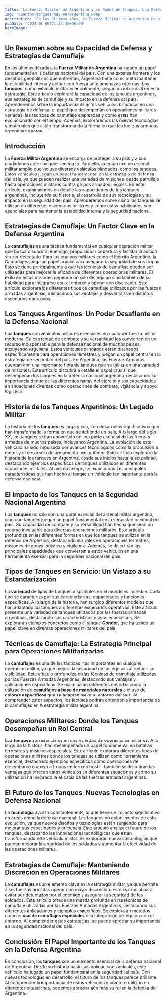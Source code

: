 ```yaml
---
title: 'La Fuerza Militar de Argentina y su Poder de Tanques: Una Fortaleza para la Nación - Camuflaje Militar'
img: 'cuantos-tanques-hay-en-argentina.webp'
description: 'En los últimos años, la Fuerza Militar de Argentina ha sido fundamental para la defensa nacional y la protección de sus ciudadanos. Con la creciente'
pubDate: '2024-01-06T21:33:46+00:00'
heroImage: ''
---
```

    
  ## Un Resumen sobre su Capacidad de Defensa y Estrategias de Camuflaje

En las últimas décadas, la **Fuerza Militar de Argentina** ha jugado un papel fundamental en la defensa nacional del país. Con una extensa frontera y los desafíos geopolíticos que enfrentan, Argentina tiene como meta mantener la estabilidad interna y actuar con fuerza ante amenazas externas. Los **tanques**, como vehículo militar esencialmente, juegan un rol crucial en esta estrategia. Este artículo explorará la capacidad de los tanques argentinos, sus estrategias de camuflaje y su impacto en la defensa del país. Aprenderemos sobre la importancia de estos vehículos blindados en una estrategia de defensa, el papel que desempeñan en operaciones militares variadas, las técnicas de camuflaje empleadas y cómo estas han evolucionado con el tiempo. Además, exploraremos las nuevas tecnologías y materiales que están transformando la forma en que las fuerzas armadas argentinas operan.

## Introducción

La **Fuerza Militar Argentina** se encarga de proteger a su país y a sus ciudadanos ante cualquier amenaza. Para ello, cuentan con un arsenal militar amplio que incluye diversos vehículos blindados, como los tanques. Estos vehículos juegan un papel fundamental en la estrategia de defensa del país, ya que pueden realizar una variedad de misiones, desde patrullaje hasta operaciones militares contra grupos armados ilegales. En este artículo, examinaremos en detalle las capacidades de los tanques argentinos, incluyendo su historia, el desarrollo de sus tecnologías y su impacto en la seguridad del país. Aprenderemos sobre cómo los tanques se utilizan en diferentes escenarios militares y cómo estas habilidades son esenciales para mantener la estabilidad interna y la seguridad nacional.

## Estrategias de Camuflaje: Un Factor Clave en la Defensa Argentina

La **camuflajes** es una táctica fundamental en cualquier operación militar que busca disuadir al enemigo, proporcionar cobertura y facilitar la acción sin ser detectado. Para los equipos militares como el Ejército Argentino, la Camuflajes juega un papel crucial para asegurar la seguridad de sus tropas. Esto se debe principalmente a que las técnicas de camuflaje pueden ser utilizadas para mejorar la eficacia de diferentes operaciones militares. El éxito en estas misiones depende no solo del equipo sino también de su habilidad para integrarse con el entorno y operar con discreción. Este artículo explorará los diferentes tipos de camuflaje utilizados por las fuerzas armadas argentinas, destacando sus ventajas y desventajas en distintos escenarios operativos.

## Los Tanques Argentinos: Un Poder Desafiante en la Defensa Nacional

Los **tanques** son vehículos militares esenciales en cualquier fuerza militar moderna. Su capacidad de combate y su versatilidad los convierten en un recurso indispensable para la defensa nacional de muchos países, incluyendo Argentina. Estos vehículos blindados están diseñados específicamente para operaciones terrestres y juegan un papel central en la estrategia de seguridad del país. En Argentina, las Fuerzas Armadas cuentan con una importante flota de tanques que se utiliza en una variedad de misiones. Este artículo discutirá a detalle el papel crucial que desempeñan los tanques en la defensa nacional argentina, destacando su importancia dentro de las diferentes ramas del ejército y sus capacidades en situaciones diversas como operaciones de combate, vigilancia y apoyo logístico.

## Historia de los Tanques Argentinos: Un Legado Militar

La historia de los **tanques** es larga y rica, con desarrollos significativos que han transformado la forma en que se defiende un país. A lo largo del siglo XX, los tanques se han convertido en una parte esencial de las fuerzas armadas de muchos países, incluyendo Argentina. La evolución de este vehículo ha sido impulsada por avances tecnológicos como la propulsión a motor y el desarrollo de armamento más potente. Este artículo explorará la historia de los tanques en Argentina, desde sus inicios hasta la actualidad, destacando ejemplos específicos de tanques utilizados en diferentes situaciones militares. Al mismo tiempo, se examinarán las principales características que han hecho al tanque un vehículo tan importante para la defensa nacional.

## El Impacto de los Tanques en la Seguridad Nacional Argentina

Los **tanques** no solo son una parte esencial del arsenal militar argentino, sino que también juegan un papel fundamental en la seguridad nacional del país. Su capacidad de combate y su versatilidad han hecho que sean un recurso invaluable para diversas operaciones militares. Este artículo profundiza en las diferentes formas en que los tanques se utilizan en la defensa de Argentina, destacando sus roles en operaciones terrestres, misiones de apoyo logístico y vigilancia. Además, se discutirán las principales capacidades que convierten a estos vehículos en una herramienta esencial para la seguridad nacional del país.

## Tipos de Tanques en Servicio: Un Vistazo a su Estandarización

La **variedad** de tipos de tanques disponibles en el mundo es increíble. Cada tipo se caracteriza por sus características, capacidades y funciones específicas. A lo largo de la historia, han surgido diferentes modelos que han adaptado los tanques a diferentes escenarios operativos. Este artículo presenta una variedad de tanques utilizados por las fuerzas armadas argentinas, destacando sus características y usos específicos. Se explorarán ejemplos concretos como el tanque **Cóndor**, que ha tenido un papel clave en diversas operaciones militares del país.

## Técnicas de Camuflaje: La Estrategia Principal para Operaciones Militarizadas

La **camuflajes** es una de las tácticas más importantes en cualquier operación militar, ya que mejora la seguridad de los equipos al reducir su visibilidad. Este artículo profundiza en las técnicas de camuflaje utilizadas por las Fuerzas Armadas Argentinas, destacando sus ventajas y aplicaciones específicas. Se examinarán diferentes métodos como la utilización de **camuflajes a base de materiales naturales** o el uso de **colores específicos** que se adaptan mejor al entorno del país. Al comprender estos aspectos, los lectores podrán entender la importancia de la camuflajes en la estrategia militar argentina.

## Operaciones Militares: Donde los Tanques Desempeñan un Rol Central

Los **tanques** son esenciales en una variedad de operaciones militares. A lo largo de la historia, han desempeñado un papel fundamental en batallas terrestres y misiones especiales. Este artículo explorará diferentes tipos de operaciones militares donde los tanques se utilizan como herramienta esencial, destacando ejemplos específicos como operaciones de desembarco o apoyo a tropas en terreno hostil. También se discutirán las ventajas que ofrecen estos vehículos en diferentes situaciones y cómo su utilización ha mejorado la eficacia de las fuerzas armadas argentinas.

## El Futuro de los Tanques: Nuevas Tecnologías en Defensa Nacional

La **tecnología** avanza constantemente, lo que tiene un impacto significativo en áreas como la defensa nacional. Los tanques no están exentos de esta evolución, ya que nuevos diseños y tecnologías están surgiendo para mejorar sus capacidades y eficiencia. Este artículo analiza el futuro de los tanques, destacando las innovaciones tecnológicas que están transformando este vehículo militar. Se explorarán nuevas tecnologías que pueden mejorar la seguridad de los soldados y aumentar la efectividad de las operaciones militares.

## Estrategias de Camuflaje: Manteniendo Discreción en Operaciones Militares

La **camuflajes** es un elemento clave en la estrategia militar, ya que permite a las fuerzas armadas operar con mayor discreción. Esto es crucial para evitar ser detectados por el enemigo y asegurar la seguridad de los soldados. Este artículo ofrece una mirada profunda en las técnicas de camuflaje utilizadas por las Fuerzas Armadas Argentinas, destacando sus diferentes aplicaciones y ejemplos específicos. Se explorarán métodos como el **uso de camuflajes especiales** o la integración del equipo con el entorno. Al comprender estas estrategias, se puede apreciar su importancia en la seguridad nacional del país.

## Conclusión: El Papel Importante de los Tanques en la Defensa Argentina

En conclusión, los **tanques** son un elemento esencial de la defensa nacional de Argentina. Desde su historia hasta sus aplicaciones actuales, este vehículo ha jugado un papel fundamental en la seguridad del país. Con nuevas tecnologías en desarrollo, el futuro de los tanques parece brillante. Al comprender la importancia de estos vehículos y cómo se utilizan en diferentes situaciones, podemos apreciar aún más su rol en la defensa de Argentina.
  